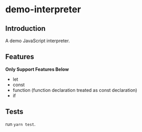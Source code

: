 # demo-interpreter

## Introduction

A demo JavaScript interpreter.

## Features

**Only Support Features Below**

- let
- const
- function (function declaration treated as const declaration)
- if 

## Tests

run `yarn test`.